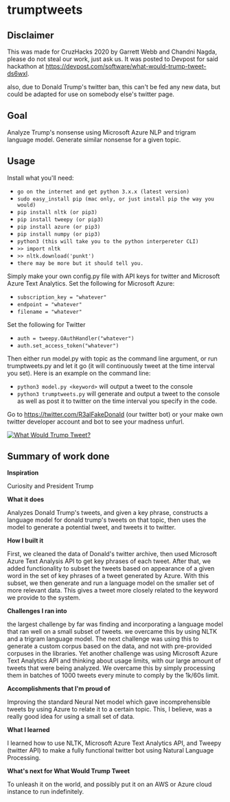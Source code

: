 # trumptweets

## Disclaimer
This was made for CruzHacks 2020 by Garrett Webb and Chandni Nagda, please do
not steal our work, just ask us. It was posted to Devpost for said hackathon at https://devpost.com/software/what-would-trump-tweet-ds6wxl.

also, due to Donald Trump's twitter ban, this can't be fed any new data, but could be adapted for use on somebody else's twitter page.

## Goal
Analyze Trump's nonsense using Microsoft Azure NLP and trigram language model.
Generate similar nonsense for a given topic.

## Usage

Install what you'll need:
* `go on the internet and get python 3.x.x (latest version)`
* `sudo easy_install pip (mac only, or just install pip the way you would)`
* `pip install nltk (or pip3)` 
* `pip install tweepy (or pip3)`
* `pip install azure (or pip3)`
* `pip install numpy (or pip3)`
* `python3 (this will take you to the python interpereter CLI)`
* `>> import nltk`
* `>> nltk.download('punkt')`
* `there may be more but it should tell you.`

Simply make your own config.py file with API keys for twitter and Microsoft
Azure Text Analytics. Set the following for Microsoft Azure:
* `subscription_key = "whatever"`
* `endpoint = "whatever"`
* `filename = "whatever"`

Set the following for Twitter
* `auth = tweepy.OAuthHandler("whatever")`
* `auth.set_access_token("whatever")`

Then either run model.py with topic as the command line argument, or run
trumptweets.py and let it go (it will continuously tweet at the time interval
you set). Here is an example on the command line:

* `python3 model.py <keyword>`
will output a tweet to the console
* `python3 trumptweets.py`
will generate and output a tweet to the console as well as post it to twitter on the time interval you specify in the code.


Go to https://twitter.com/R3alFakeDonald (our twitter bot) or your make own
twitter developer account and bot to see your madness unfurl.


[![What Would Trump Tweet?][image]][hyperlink]

  [hyperlink]: https://twitter.com/R3alFakeDonald
  [image]: https://i.imgur.com/uQ0W3Tt.jpg

## Summary of work done

**Inspiration**

Curiosity and President Trump

**What it does**

Analyzes Donald Trump's tweets, and given a key phrase, constructs a language model for donald trump's tweets on that topic, then uses the model to generate a potential tweet, and tweets it to twitter.

**How I built it**

First, we cleaned the data of Donald's twitter archive, then used Microsoft Azure Text Analysis API to get key phrases of each tweet. After that, we added functionality to subset the tweets based on appearance of a given word in the set of key phrases of a tweet generated by Azure. With this subset, we then generate and run a language model on the smaller set of more relevant data. This gives a tweet more closely related to the keyword we provide to the system.

**Challenges I ran into**

the largest challenge by far was finding and incorporating a language model that ran well on a small subset of tweets. we overcame this by using NLTK and a trigram language model. The next challenge was using this to generate a custom corpus based on the data, and not with pre-provided corpuses in the libraries. Yet another challenge was using Microsoft Azure Text Analytics API and thinking about usage limits, with our large amount of tweets that were being analyzed. We overcame this by simply processing them in batches of 1000 tweets every minute to comply by the 1k/60s limit.

**Accomplishments that I'm proud of**

Improving the standard Neural Net model which gave incomprehensible tweets by using Azure to relate it to a certain topic. This, I believe, was a really good idea for using a small set of data.

**What I learned**

I learned how to use NLTK, Microsoft Azure Text Analytics API, and Tweepy (twitter API) to make a fully functional twitter bot using Natural Language Processing.

**What's next for What Would Trump Tweet**

To unleash it on the world, and possibly put it on an AWS or Azure cloud instance to run indefinitely.

